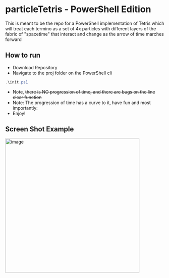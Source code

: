 # particleTetris - PowerShell Edition

This is meant to be the repo for a PowerShell implementation of Tetris which will treat each termino as a set of 4x particles with different layers of the fabric of "spacetime" that interact and change as the arrow of time marches forward

## How to run

- Download Repository
- Navigate to the proj folder on the PowerShell cli

```powershell
.\init.ps1
```

- Note, ~~there is NO progression of time, and there are bugs on the line clear function~~
- Note: The progression of time has a curve to it, have fun and most importantly:
- Enjoy!

## Screen Shot Example

<img width="425" alt="image" src="https://github.com/Aask42/particleTetris/assets/13933200/951e03ec-16d0-4ada-9bd8-886d6d1c330b">

